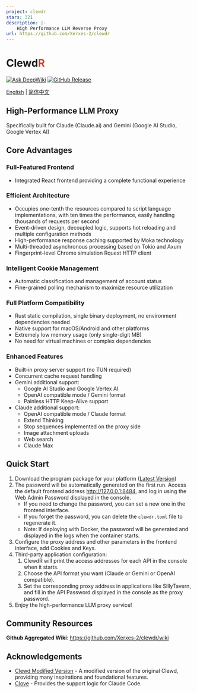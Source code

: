 ```yaml
---
project: clewdr
stars: 321
description: |-
    High Performance LLM Reverse Proxy
url: https://github.com/Xerxes-2/clewdr
---
```


# Clewd<span style="color:#CE422B">R</span>

[![Ask DeepWiki](https://deepwiki.com/badge.svg)](https://deepwiki.com/Xerxes-2/clewdr)
[![GitHub Release](https://img.shields.io/github/v/release/Xerxes-2/clewdr?style=flat-square)](https://github.com/Xerxes-2/clewdr/releases/latest)

[English](./README.md) | [简体中文](./README_zh.md)

## High-Performance LLM Proxy

Specifically built for Claude (Claude.ai) and Gemini (Google AI Studio, Google Vertex AI)

## Core Advantages

### Full-Featured Frontend

- Integrated React frontend providing a complete functional experience

### Efficient Architecture

- Occupies one-tenth the resources compared to script language implementations, with ten times the performance, easily handling thousands of requests per second
- Event-driven design, decoupled logic, supports hot reloading and multiple configuration methods
- High-performance response caching supported by Moka technology
- Multi-threaded asynchronous processing based on Tokio and Axum
- Fingerprint-level Chrome simulation Rquest HTTP client

### Intelligent Cookie Management

- Automatic classification and management of account status
- Fine-grained polling mechanism to maximize resource utilization

### Full Platform Compatibility

- Rust static compilation, single binary deployment, no environment dependencies needed
- Native support for macOS/Android and other platforms
- Extremely low memory usage (only single-digit MB)
- No need for virtual machines or complex dependencies

### Enhanced Features

- Built-in proxy server support (no TUN required)
- Concurrent cache request handling
- Gemini additional support:
  - Google AI Studio and Google Vertex AI
  - OpenAI compatible mode / Gemini format
  - Painless HTTP Keep-Alive support
- Claude additional support:
  - OpenAI compatible mode / Claude format
  - Extend Thinking
  - Stop sequences implemented on the proxy side
  - Image attachment uploads
  - Web search
  - Claude Max

## Quick Start

1. Download the program package for your platform ([Latest Version](https://github.com/Xerxes-2/clewdr/releases/latest))
2. The password will be automatically generated on the first run. Access the default frontend address <http://127.0.0.1:8484>, and log in using the Web Admin Password displayed in the console.
   - If you need to change the password, you can set a new one in the frontend interface.
   - If you forget the password, you can delete the `clewdr.toml` file to regenerate it.
   - Note: If deploying with Docker, the password will be generated and displayed in the logs when the container starts.
3. Configure the proxy address and other parameters in the frontend interface, add Cookies and Keys.
4. Third-party application configuration:
    1. ClewdR will print the access addresses for each API in the console when it starts.
    2. Choose the API format you want (Claude or Gemini or OpenAI compatible).
    3. Set the corresponding proxy address in applications like SillyTavern, and fill in the API Password displayed in the console as the proxy password.
5. Enjoy the high-performance LLM proxy service!

## Community Resources

**Github Aggregated Wiki**: <https://github.com/Xerxes-2/clewdr/wiki>

## Acknowledgements

- [Clewd Modified Version](https://github.com/teralomaniac/clewd) - A modified version of the original Clewd, providing many inspirations and foundational features.
- [Clove](https://github.com/mirrorange/clove) - Provides the support logic for Claude Code.

